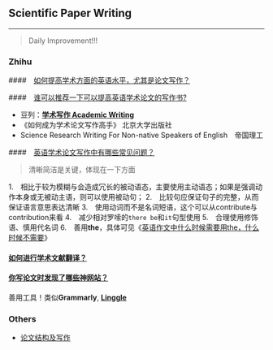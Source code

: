 ## Scientific Paper Writing

---

> Daily Improvement!!!

### Zhihu

####　[如何提高学术方面的英语水平，尤其是论文写作？](https://www.zhihu.com/question/29519513/answer/86828412)



####　[谁可以推荐一下可以提高英语学术论文的写作书?](https://www.zhihu.com/question/30056826)

- 豆列：[**学术写作 Academic Writing**](https://www.douban.com/doulist/3016518/)
- 《如何成为学术论文写作高手》 北京大学出版社
- Science Research Writing For Non-native Speakers of English　帝国理工




####　[英语学术论文写作中有哪些常见问题？](https://zhuanlan.zhihu.com/p/28273690)

> 清晰简洁是关键，体现在一下方面

1.　相比于较为模糊与会造成冗长的被动语态，主要使用主动语态；如果是强调动作本身或无被动主语，则可以使用被动句；
2.　比较句应保证句子的完整，从而保证语言意思表达清晰
3.　使用动词而不是名词短语，这个可以从contribute与contribution来看
4.　减少相对罗嗦的`there be`和`it`句型使用
5.　合理使用修饰语、慎用代名词
6.　善用**the**，具体可见《[英语作文中什么时候需要用the，什么时候不需要](https://mp.weixin.qq.com/s?__biz=MzA4MTY0NTYwMA==&mid=2651178210&idx=1&sn=2c9aa65257da2b936c02b547954962af&chksm=8460bdadb31734bbe711bcb9338606e0a11ac17dca961ec3c83c45d9b08ae580d11a0c82bf19&scene=21#wechat_redirect)》



#### [如何进行学术文献翻译？](https://www.zhihu.com/question/20065605)



#### [你写论文时发现了哪些神网站？](https://www.zhihu.com/question/35931336)

善用工具！类似**Grammarly**, [**Linggle**](http://linggle.com/)



### Others

- [论文结构及写作](https://blog.csdn.net/thesnowboy_2/article/details/69757207)